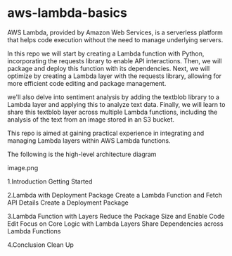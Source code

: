 # aws-lambda-basics
AWS Lambda, provided by Amazon Web Services, is a serverless platform that helps code execution without the need to manage underlying servers. 

In this repo we will start  by creating a Lambda function with Python, incorporating the requests library to enable API interactions. Then, we will package and deploy this function with its dependencies. Next, we will optimize by creating a Lambda layer with the requests library, allowing for more efficient code editing and package management.

 we'll also delve into sentiment analysis by adding the textblob library to a Lambda layer and applying this to analyze text data. Finally, we will  learn to share this textblob layer across multiple Lambda functions, including the analysis of the text from an image stored in an S3 bucket.

This repo is aimed at gaining practical experience in integrating and managing Lambda layers within AWS Lambda functions.

The following is the high-level architecture diagram

image.png

1.Introduction
Getting Started

2.Lambda with Deployment Package
Create a Lambda Function and Fetch API Details
Create a Deployment Package

3.Lambda Function with Layers
Reduce the Package Size and Enable Code Edit
Focus on Core Logic with Lambda Layers
Share Dependencies across Lambda Functions

4.Conclusion
Clean Up
